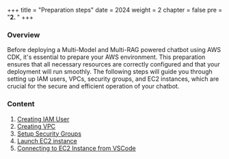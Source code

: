 +++
title = "Preparation steps"
date = 2024
weight = 2
chapter = false
pre = "<b>2. </b>"
+++
### Overview
Before deploying a Multi-Model and Multi-RAG powered chatbot using AWS CDK, it's essential to prepare your AWS environment. This preparation ensures that all necessary resources are correctly configured and that your deployment will run smoothly. The following steps will guide you through setting up IAM users, VPCs, security groups, and EC2 instances, which are crucial for the secure and efficient operation of your chatbot.

### Content
1. [Creating IAM User](1-CreatingIAMUser)
2. [Creating VPC](2-CreatingVPC)
3. [Setup Security Groups](3-SetupSecurityGroups)
4. [Launch EC2 instance](4-LaunchEC2Instance)
5. [Connecting to EC2 Instance from VSCode](5-ConnectToEC2fromVSCode)
